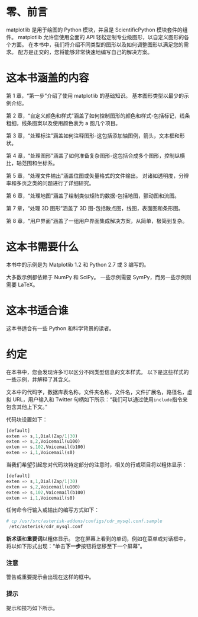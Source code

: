 # 零、前言

matplotlib 是用于绘图的 Python 模块，并且是 ScientificPython 模块套件的组件。 matplotlib 允许您使用全面的 API 轻松定制专业级图形，以自定义图形的各个方面。 在本书中，我们将介绍不同类型的图形以及如何调整图形以满足您的需求。 配方是正交的，您将能够非常快速地编写自己的解决方案。

# 这本书涵盖的内容

第 1 章，“第一步”介绍了使用 matplotlib 的基础知识。 基本图形类型以最少的示例介绍。

第 2 章，“自定义颜色和样式”涵盖了如何控制图形的颜色和样式-包括标记，线条粗细，线条图案以及使用颜色表为 a 图几个项目。

第 3 章，“处理标注”涵盖如何注释图形-这包括添加轴图例，箭头，文本框和形状。

第 4 章，“处理图形”涵盖了如何准备复杂图形-这包括合成多个图形，控制纵横比，轴范围和坐标系。

第 5 章，“处理文件输出”涵盖位图或矢量格式的文件输出。 对诸如透明度，分辨率和多页之类的问题进行了详细研究。

第 6 章，“处理地图”涵盖了绘制类似矩阵的数据-包括地图，颤动图和流图。

第 7 章，“处理 3D 图形”涵盖了 3D 图-包括散点图，线图，表面图和条形图。

第 8 章，“用户界面”涵盖了一组用户界面集成解决方案，从简单，极简到复杂。

# 这本书需要什么

本书中的示例是为 Matplotlib 1.2 和 Python 2.7 或 3 编写的。

大多数示例都依赖于 NumPy 和 SciPy。 一些示例需要 SymPy，而另一些示例则需要 LaTeX。

# 这本书适合谁

这本书适合有一些 Python 和科学背景的读者。

# 约定

在本书中，您会发现许多可以区分不同类型信息的文本样式。 以下是这些样式的一些示例，并解释了其含义。

文本中的代码字，数据库表名称，文件夹名称，文件名，文件扩展名，路径名，虚拟 URL，用户输入和 Twitter 句柄如下所示：“我们可以通过使用`include`指令来包含其他上下文。”

代码块设置如下：

```py
[default]
exten => s,1,Dial(Zap/1|30)
exten => s,2,Voicemail(u100)
exten => s,102,Voicemail(b100)
exten => i,1,Voicemail(s0)
```

当我们希望引起您对代码块特定部分的注意时，相关的行或项目将以粗体显示：

```py
[default]
exten => s,1,Dial(Zap/1|30)
exten => s,2,Voicemail(u100)
exten => s,102,Voicemail(b100)
exten => i,1,Voicemail(s0)
```

任何命令行输入或输出的编写方式如下：

```py
# cp /usr/src/asterisk-addons/configs/cdr_mysql.conf.sample
 /etc/asterisk/cdr_mysql.conf

```

**新术语**和**重要词**以粗体显示。 您在屏幕上看到的单词，例如在菜单或对话框中，将以如下形式出现：“单击**下一步**按钮将您移至下一个屏幕”。

### 注意

警告或重要提示会出现在这样的框中。

### 提示

提示和技巧如下所示。

